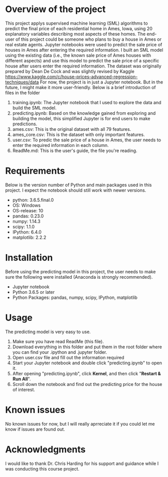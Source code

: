 # Overview of the project
This project applys supervised machine learning (SML) algorithms to predict the final price of each residential home in Ames, Iowa, using 20 explanatory variables describing most aspects of these homes. The end-user of this project could be someone who plans to buy a house in Ames or real estate agents. Jupyter notebooks were used to predict the sale price of houses in Ames after entering the required information. I built an SML model using the existing data (i.e., the known sale price of Ames houses with different aspects) and use this model to predict the sale price of a specific house after users enter the required information. The dataset was originally prepared by Dean De Cock and was slightly revised by Kaggle https://www.kaggle.com/c/house-prices-advanced-regression-techniques/data 
For now, the project is in just a Jupyter notebook. But in the future, I might make it more user-friendly.
Below is a brief introduction of files in the folder
1) training.ipynb: The Jupyter notebook that I used to explore the data and build the SML model.
2) predicting.ipynb: Based on the knowledge gained from exploring and building the model, this simplified Jupyter is for end users to make predictions.
3) ames.csv: This is the original dataset with all 79 features.
4) ames_core.csv: This is the dataset with only important features.
5) user.csv: To predic the sale price of a house in Ames, the user needs to enter the required information in each column.
6) ReadMe.md: This is the user's guide, the file you're reading.

# Requirements
Below is the version number of Python and main packages used in this project. I expect the notebook should still work with newer versions.  
- python: 3.6.5.final.0
- OS: Windows
- OS-release: 10
- pandas: 0.23.0
- numpy: 1.14.3
- scipy: 1.1.0
- IPython: 6.4.0
- matplotlib: 2.2.2

# Installation 
Before using the predicting model in this project, the user needs to make sure the following were installed (Anaconda is strongly recommended).
- Jupyter notebook
- Python 3.6.5 or later
- Python Packages: pandas, numpy, scipy, IPython, matplotlib

# Usage
The predicting model is very easy to use.
1) Make sure you have read ReadMe (this file).
2) Download everything in this folder and put them in the root folder where you can find your .ipython and .jupyter folder.
3) Open user.csv file and fill out the information required
4) Start your Jupyter notebook and double click "predicting.ipynb" to open it.
5) After opening "predicting.ipynb", click **Kernel**, and then click "**Restart & Run All**".
6) Scroll down the notebook and find out the predicting price for the house of interest.

# Known issues
No known issues for now, but I will really aprreciate it if you could let me know if issues are found out.

# Acknowledgments
I would like to thank Dr. Chris Harding for his support and guidance while I was conducting this course project.
